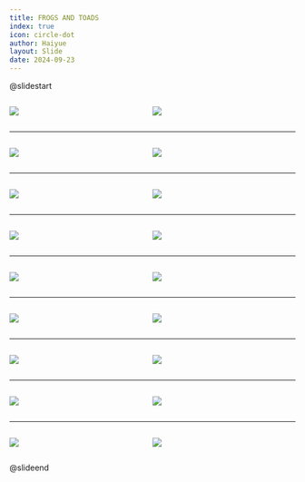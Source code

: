 ```yaml
---
title: FROGS AND TOADS
index: true
icon: circle-dot
author: Haiyue
layout: Slide
date: 2024-09-23
---
```

 
@slidestart

<div style="display:flex">
<div style="flex:1">

![](/reading/english/Level-M/FROGS%20AND%20TOADS/001.webp)
</div>
<div style="flex:1">

![](/reading/english/Level-M/FROGS%20AND%20TOADS/002.webp)
</div>
</div>

---

<div style="display:flex">
<div style="flex:1">

![](/reading/english/Level-M/FROGS%20AND%20TOADS/003.webp)
</div>
<div style="flex:1">

![](/reading/english/Level-M/FROGS%20AND%20TOADS/004.webp)
</div>
</div>

---

<div style="display:flex">
<div style="flex:1">

![](/reading/english/Level-M/FROGS%20AND%20TOADS/005.webp)
</div>
<div style="flex:1">

![](/reading/english/Level-M/FROGS%20AND%20TOADS/006.webp)
</div>
</div>

---

<div style="display:flex">
<div style="flex:1">

![](/reading/english/Level-M/FROGS%20AND%20TOADS/007.webp)
</div>
<div style="flex:1">

![](/reading/english/Level-M/FROGS%20AND%20TOADS/008.webp)
</div>
</div>

---

<div style="display:flex">
<div style="flex:1">

![](/reading/english/Level-M/FROGS%20AND%20TOADS/009.webp)
</div>
<div style="flex:1">

![](/reading/english/Level-M/FROGS%20AND%20TOADS/010.webp)
</div>
</div>

---

<div style="display:flex">
<div style="flex:1">

![](/reading/english/Level-M/FROGS%20AND%20TOADS/011.webp)
</div>
<div style="flex:1">

![](/reading/english/Level-M/FROGS%20AND%20TOADS/012.webp)
</div>
</div>

---

<div style="display:flex">
<div style="flex:1">

![](/reading/english/Level-M/FROGS%20AND%20TOADS/013.webp)
</div>
<div style="flex:1">

![](/reading/english/Level-M/FROGS%20AND%20TOADS/014.webp)
</div>
</div>

---

<div style="display:flex">
<div style="flex:1">

![](/reading/english/Level-M/FROGS%20AND%20TOADS/015.webp)
</div>
<div style="flex:1">

![](/reading/english/Level-M/FROGS%20AND%20TOADS/016.webp)
</div>
</div>

---

<div style="display:flex">
<div style="flex:1">

![](/reading/english/Level-M/FROGS%20AND%20TOADS/017.webp)
</div>
<div style="flex:1">

![](/reading/english/Level-M/FROGS%20AND%20TOADS/018.webp)
</div>
</div>

@slideend